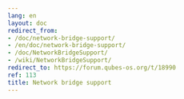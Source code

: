 ```yaml
---
lang: en
layout: doc
redirect_from:
- /doc/network-bridge-support/
- /en/doc/network-bridge-support/
- /doc/NetworkBridgeSupport/
- /wiki/NetworkBridgeSupport/
redirect_to: https://forum.qubes-os.org/t/18990
ref: 113
title: Network bridge support
---
```

